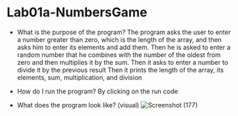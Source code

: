 # Lab01a-NumbersGame

* What is the purpose of the program?
The program asks the user to enter a number greater than zero, which is the length of the array, and then asks him to enter its elements and add them.
Then he is asked to enter a random number that he combines with the number of the oldest from zero and then multiplies it by the sum.
Then it asks to enter a number to divide it by the previous result
Then it prints the length of the array, its elements, sum, multiplication, and division


* How do I run the program?
By clicking on the run code


* What does the program look like? (visual)
![Screenshot (177)](https://user-images.githubusercontent.com/98957434/158433342-697b4cc0-3a1f-4a49-b83c-a1f3aece6263.png)
